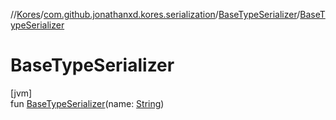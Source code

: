 //[Kores](../../../index.md)/[com.github.jonathanxd.kores.serialization](../index.md)/[BaseTypeSerializer](index.md)/[BaseTypeSerializer](-base-type-serializer.md)

# BaseTypeSerializer

[jvm]\
fun [BaseTypeSerializer](-base-type-serializer.md)(name: [String](https://kotlinlang.org/api/latest/jvm/stdlib/kotlin/-string/index.html))
